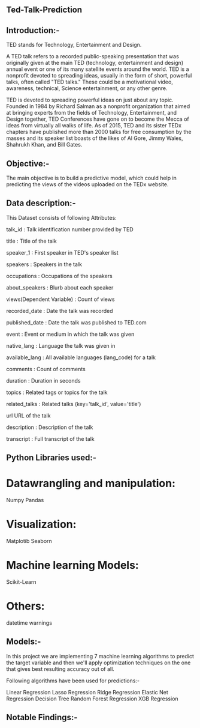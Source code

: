 ## Ted-Talk-Prediction

## Introduction:-
TED stands for Technology, Entertainment and Design.

A TED talk refers to a recorded public-speaking presentation that was originally given at the main TED (technology, entertainment and design) annual event or one of its many satellite events around the world. TED is a nonprofit devoted to spreading ideas, usually in the form of short, powerful talks, often called "TED talks." These could be a motivational video, awareness, technical, Science entertainment, or any other genre.

TED is devoted to spreading powerful ideas on just about any topic. Founded in 1984 by Richard Salman as a nonprofit organization that aimed at bringing experts from the fields of Technology, Entertainment, and Design together, TED Conferences have gone on to become the Mecca of ideas from virtually all walks of life. As of 2015, TED and its sister TEDx chapters have published more than 2000 talks for free consumption by the masses and its speaker list boasts of the likes of Al Gore, Jimmy Wales, Shahrukh Khan, and Bill Gates.

## Objective:-
The main objective is to build a predictive model, which could help in predicting the views of the videos uploaded on the TEDx website.

## Data description:-
This Dataset consists of following Attributes:

talk_id : Talk identification number provided by TED

title : Title of the talk

speaker_1 : First speaker in TED's speaker list

speakers : Speakers in the talk

occupations : Occupations of the speakers

about_speakers : Blurb about each speaker

views(Dependent Variable) : Count of views

recorded_date : Date the talk was recorded

published_date : Date the talk was published to TED.com

event : Event or medium in which the talk was given

native_lang : Language the talk was given in

available_lang : All available languages (lang_code) for a talk

comments : Count of comments

duration : Duration in seconds

topics : Related tags or topics for the talk

related_talks : Related talks (key='talk_id', value='title')

url URL of the talk

description : Description of the talk

transcript : Full transcript of the talk

## Python Libraries used:-

# Datawrangling and manipulation:

Numpy
Pandas

# Visualization:

Matplotib
Seaborn

# Machine learning Models:

Scikit-Learn

# Others:

datetime
warnings

## Models:-
In this project we are implementing 7 machine learning algorithms to predict the target variable and then we'll apply optimization techniques on the one that gives best resulting accuracy out of all.

Following algorithms have been used for predictions:-

Linear Regression
Lasso Regression
Ridge Regression
Elastic Net Regression
Decision Tree
Random Forest Regression
XGB Regression
## Notable Findings:-
